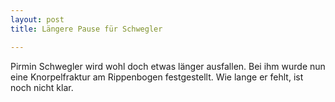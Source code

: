 ```yaml
---
layout: post
title: Längere Pause für Schwegler

---
```


Pirmin Schwegler wird wohl doch etwas länger ausfallen. Bei ihm wurde nun eine Knorpelfraktur am Rippenbogen festgestellt. Wie lange er fehlt, ist noch nicht klar.


